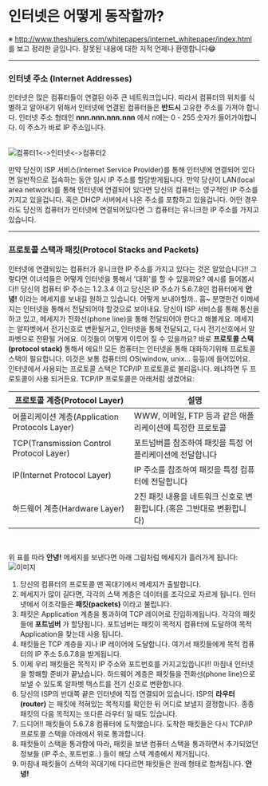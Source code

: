 인터넷은 어떻게 동작할까?
======

※ http://www.theshulers.com/whitepapers/internet_whitepaper/index.html 를 보고 정리한 글입니다. 잘못된 내용에 대한 지적 언제나 환영합니다😂

-----

### 인터넷 주소 (Internet Addresses)

인터넷은 많은 컴퓨터들이 연결된 아주 큰 네트워크입니다. 따라서 컴퓨터의 위치를 식별하고 알아내기 위해서 인터넷에 연결된 컴퓨터들은 __반드시__ 고유한 주소를 가져야 합니다. 인터넷 주소 형태인 __nnn.nnn.nnn.nnn__ 에서 n에는 0 - 255 숫자가 들어가야합니다. 이 주소가 바로 IP 주소입니다.


<br>
<img src="http://www.theshulers.com/whitepapers/internet_whitepaper/images/ruswp_diag1.gif"  alt="컴퓨터1<->인터넷<->컴퓨터2"><img/><br/>

만약 당신이 ISP 서비스(Internet Service Provider)를 통해 인터넷에 연결되어 있다면 일반적으로 접속하는 동안 임시 IP 주소를 할당받게됩니다. 만약 당신이 LAN(local area network)를 통해 인터넷에 연결되어 있다면 당신의 컴퓨터는 영구적인 IP 주소를 가지고 있을겁니다. 혹은 DHCP 서버에서 나온 주소를 포함하고 있을겁니다. 어떤 경우라도 당신의 컴퓨터가 인터넷에 연결되어있다면 그 컴퓨터는 유니크한 IP 주소를 가지고 있습니다.


----

### 프로토콜 스택과 패킷(Protocol Stacks and Packets)

인터넷에 연결되있는 컴퓨터가 유니크한 IP 주소를 가지고 있다는 것은 알았습니다!! 그렇다면 이녀석들은 어떻게 인터넷을 통해서 '대화'를 할 수 있을까요? 예시를 들어봅시다!! 당신의 컴퓨터 IP 주소는 1.2.3.4 이고 당신은 IP 주소가 5.6.7.8인 컴퓨터에게 __안녕!__ 이라는 메세지를 보내길 원하고 있습니다. 어떻게 보내야할까.. 흠~ 분명한건 이메세지는 인터넷을 통해서 전달되어야 할것으로 보이내요. 당신이 ISP 서비스를 통해 통신을 하고 있고, 메세지가 전화선(phone line)을 통해 전달되어야 한다고 해볼게요. 메세지는 알파벳에서 전기신호로 변환될거고, 인터넷을 통해 전달되고, 다시 전기신호에서 알파벳으로 전환될 거에요. 이것들이 어떻게 이루어 질 수 있을까요? 바로 __프로토콜 스택(protocol stack)__ 통해서 에요!! 모든 컴퓨터는 인터넷을 통해 대화하기위해 프로토콜 스택이 필요합니다. 이것은 보통 컴퓨터의 OS(window, unix... 등등)에 들어있어요.
<br/>
인터넷에서 사용되는 프로토콜 스택은 TCP/IP 프로토콜로 불리웁니다. 왜냐하면 두 프로토콜이 사용 되거든요. TCP/IP 프로토콜은 아래처럼 생겼어요:


|프로토콜 계층(Protocol Layer)|설명|
|---|---|
|어플리케이션 계층(Application Protocols Layer)|WWW, 이메일, FTP 등과 같은 애플리케이션에 특정한 프로토콜|
|TCP(Transmission Control Protocol Layer)|포트넘버를 참조하여 패킷을 특정 어플리케이션에 전달합니다|
|IP(Internet Protocol Layer)|IP 주소를 참조하여 패킷을 특정 컴퓨터에 전달합니다|
|하드웨어 계층(Hardware Layer)|2진 패킷 내용을 네트워크 신호로 변환합니다.(혹은 그반대로 변환합니다)|
<br/>

위 표를 따라 __안녕!__ 메세지를 보낸다면 아래 그림처럼 메세지가 흘러가게 됩니다:<br/>
<img src="http://www.theshulers.com/whitepapers/internet_whitepaper/images/ruswp_diag2.gif" alt="이미지" />

1. 당신의 컴퓨터의 프로토콜 맨 꼭대기에서 메세지가 출발합니다.
2. 메세지가 많이 길다면, 각각의 스택 계층은 데이터를 조각으로 자르게 됩니다. 인터넷에서 이조각들은 __패킷(packets)__ 이라고 불립니다.
3. 패킷은 Application 계층을 통과하여 TCP 레이어로 진입하게됩니다. 각각의 패킷들에 __포트넘버__ 가 할당됩니다. 포트넘버는 패킷이 목적지 컴퓨터에 도달하여 목적 Application을 찾는데 사용 됩니다.
4. 패킷들은 TCP 계층을 지나 IP 레이어에 도달합니다. 여기서 패킷들에게 목적 컴퓨터의 IP 주소 5.6.7.8을 받게됩니다.
5. 이제 우리 패킷들은 목적지 IP 주소와 포트번호를 가지고있씁니다!! 마침내 인터넷을 항해할 준비가 끝났습니다. 하드웨어 계층은 패킷들을 전화선(phone line)으로 보낼 수 있도록 알파벳 텍스트를 전기 신호로 변환합니다.
6. 당신의 ISP의 반대쪽 끝은 인터넷에 직접 연결되어 있습니다. ISP의 __라우터(router)__ 는 패킷에 적혀있는 목적지를 확인한 뒤 어디로 보낼지 결정합니다. 종종 패킷의 다음 목적지는 또다른 라우터 일 때도 있습니다.
7. 드디어!! 패킷들이 5.6.7.8 컴퓨터에 도착했습니다. 도착한 패킷들은 다시 TCP/IP 프로토콜 스택을 아래에서 위로 통과합니다.
8. 패킷들이 스택을 통과함에 따라, 패킷을 보낸 컴퓨터 스택을 통과하면서 추가되었던 정보들 (IP 주소, 포트번호..) 들이 해당 스택 계층에서 제거됩니다.
9. 마침내 패킷들이 스택의 꼭대기에 다다르면 패킷들은 원래 형태로 합쳐집니다. __안녕!__
